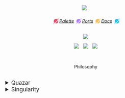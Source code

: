 <div class="banner">
  <center>
    <img src="assets/banner/voidbloom_banner.png"/>
    &nbsp;
  </center>
</div>
<div class="links">
  <style>
    .planet1 {
      width: 1.25em;
      height: 1.25em;
      vertical-align: -0.125em;
      --rings: #f27c92;
      --planet: #e24d6a;
      overflow: visible;
    }
    .planet2 {
      width: 1.25em;
      height: 1.25em;
      vertical-align: -0.125em;
      --rings: #cbA9fa;
      --planet: #b180f5;
      overflow: visible;
    }
    .planet3 {
      width: 1.25em;
      height: 1.25em;
      vertical-align: -0.125em;
      --rings: #f6d37e;
      --planet: #f4c15d;
      overflow: visible;
    }
    .planet4 {
      width: 1.25em;
      height: 1.25em;
      vertical-align: -0.125em;
      --rings: #58d9f4;
      --planet: #25bfea;
      overflow: visible;
    }
  </style>
  <center>
  <h6>
  <svg class="planet1" aria-hidden="true" viewBox="0 0 512 512">
    <path opacity=".4" fill="var(--rings)" d="M56.6 583.4C31.9 558.7 61.7 485.7 126.7 397.1C135.4 419 147.8 439.1 163 456.5C154.8 468.5 147.4 480.1 140.9 491C137.1 497.5 133.6 503.6 130.6 509.3C136.3 506.3 142.4 502.9 148.9 499C159.8 492.6 171.3 485.2 183.4 477C231 444.4 286.4 398.4 342.3 342.5C398.2 286.6 444.4 231.1 477 183.5C485.2 171.5 492.6 159.9 499 149C502.8 142.5 506.3 136.4 509.3 130.7C503.6 133.7 497.5 137.1 491 141C480.1 147.4 468.6 154.8 456.6 163C439.1 147.8 419 135.4 397.1 126.7C485.7 61.7 558.7 31.9 583.4 56.6C608.1 81.3 578.3 154.3 513.3 242.9C479.9 288.5 437.1 338.2 387.7 387.6C338.3 437 288.6 479.8 243 513.2C154.4 578.2 81.4 608 56.7 583.3z"/><path fill="var(--planet)" d="M242.9 513.3C266.7 522.8 292.7 528 320 528C434.9 528 528 434.9 528 320C528 292.8 522.8 266.8 513.3 242.9C479.9 288.5 437.1 338.2 387.7 387.6C338.3 437 288.6 479.8 243 513.2zM477 183.5C438.9 139.7 382.7 112 320 112C205.1 112 112 205.1 112 320C112 382.6 139.7 438.8 183.5 477C231.1 444.4 286.5 398.4 342.4 342.5C398.3 286.6 444.4 231.1 477 183.5z"/>
  </svg>
  <a href="https://www.google.com">Palette</a>
  <svg class="planet2" aria-hidden="true" viewBox="0 0 512 512">
    <path opacity=".4" fill="var(--rings)" d="M56.6 583.4C31.9 558.7 61.7 485.7 126.7 397.1C135.4 419 147.8 439.1 163 456.5C154.8 468.5 147.4 480.1 140.9 491C137.1 497.5 133.6 503.6 130.6 509.3C136.3 506.3 142.4 502.9 148.9 499C159.8 492.6 171.3 485.2 183.4 477C231 444.4 286.4 398.4 342.3 342.5C398.2 286.6 444.4 231.1 477 183.5C485.2 171.5 492.6 159.9 499 149C502.8 142.5 506.3 136.4 509.3 130.7C503.6 133.7 497.5 137.1 491 141C480.1 147.4 468.6 154.8 456.6 163C439.1 147.8 419 135.4 397.1 126.7C485.7 61.7 558.7 31.9 583.4 56.6C608.1 81.3 578.3 154.3 513.3 242.9C479.9 288.5 437.1 338.2 387.7 387.6C338.3 437 288.6 479.8 243 513.2C154.4 578.2 81.4 608 56.7 583.3z"/><path fill="var(--planet)" d="M242.9 513.3C266.7 522.8 292.7 528 320 528C434.9 528 528 434.9 528 320C528 292.8 522.8 266.8 513.3 242.9C479.9 288.5 437.1 338.2 387.7 387.6C338.3 437 288.6 479.8 243 513.2zM477 183.5C438.9 139.7 382.7 112 320 112C205.1 112 112 205.1 112 320C112 382.6 139.7 438.8 183.5 477C231.1 444.4 286.5 398.4 342.4 342.5C398.3 286.6 444.4 231.1 477 183.5z"/>
  </svg>
  <a href="https://www.google.com">Ports</a>
  <svg class="planet3" aria-hidden="true" viewBox="0 0 512 512">
    <path opacity=".4" fill="var(--rings)" d="M56.6 583.4C31.9 558.7 61.7 485.7 126.7 397.1C135.4 419 147.8 439.1 163 456.5C154.8 468.5 147.4 480.1 140.9 491C137.1 497.5 133.6 503.6 130.6 509.3C136.3 506.3 142.4 502.9 148.9 499C159.8 492.6 171.3 485.2 183.4 477C231 444.4 286.4 398.4 342.3 342.5C398.2 286.6 444.4 231.1 477 183.5C485.2 171.5 492.6 159.9 499 149C502.8 142.5 506.3 136.4 509.3 130.7C503.6 133.7 497.5 137.1 491 141C480.1 147.4 468.6 154.8 456.6 163C439.1 147.8 419 135.4 397.1 126.7C485.7 61.7 558.7 31.9 583.4 56.6C608.1 81.3 578.3 154.3 513.3 242.9C479.9 288.5 437.1 338.2 387.7 387.6C338.3 437 288.6 479.8 243 513.2C154.4 578.2 81.4 608 56.7 583.3z"/><path fill="var(--planet)" d="M242.9 513.3C266.7 522.8 292.7 528 320 528C434.9 528 528 434.9 528 320C528 292.8 522.8 266.8 513.3 242.9C479.9 288.5 437.1 338.2 387.7 387.6C338.3 437 288.6 479.8 243 513.2zM477 183.5C438.9 139.7 382.7 112 320 112C205.1 112 112 205.1 112 320C112 382.6 139.7 438.8 183.5 477C231.1 444.4 286.5 398.4 342.4 342.5C398.3 286.6 444.4 231.1 477 183.5z"/>
  </svg>
  <a href="https://www.google.com">Docs</a>
  <svg class="planet4" aria-hidden="true" viewBox="0 0 512 512">
    <path opacity=".4" fill="var(--rings)" d="M56.6 583.4C31.9 558.7 61.7 485.7 126.7 397.1C135.4 419 147.8 439.1 163 456.5C154.8 468.5 147.4 480.1 140.9 491C137.1 497.5 133.6 503.6 130.6 509.3C136.3 506.3 142.4 502.9 148.9 499C159.8 492.6 171.3 485.2 183.4 477C231 444.4 286.4 398.4 342.3 342.5C398.2 286.6 444.4 231.1 477 183.5C485.2 171.5 492.6 159.9 499 149C502.8 142.5 506.3 136.4 509.3 130.7C503.6 133.7 497.5 137.1 491 141C480.1 147.4 468.6 154.8 456.6 163C439.1 147.8 419 135.4 397.1 126.7C485.7 61.7 558.7 31.9 583.4 56.6C608.1 81.3 578.3 154.3 513.3 242.9C479.9 288.5 437.1 338.2 387.7 387.6C338.3 437 288.6 479.8 243 513.2C154.4 578.2 81.4 608 56.7 583.3z"/><path fill="var(--planet)" d="M242.9 513.3C266.7 522.8 292.7 528 320 528C434.9 528 528 434.9 528 320C528 292.8 522.8 266.8 513.3 242.9C479.9 288.5 437.1 338.2 387.7 387.6C338.3 437 288.6 479.8 243 513.2zM477 183.5C438.9 139.7 382.7 112 320 112C205.1 112 112 205.1 112 320C112 382.6 139.7 438.8 183.5 477C231.1 444.4 286.5 398.4 342.4 342.5C398.3 286.6 444.4 231.1 477 183.5z"/>
  </svg>
  </h6>
  <img src="assets/dividers/rocket_line2.svg"/>
  </center>
</div>
<div class="badges">
  <p align="center">
    <a href="https://github.com/r4chl/voidbloom/stargazers"><img src="https://shields.io/github/stars/r4chl/voidbloom?colorA=382a4c&colorB=f06eb5&style=for-the-badge"></a>
    <img src="assets/misc/transparent.png" width="5px" height="0px"/>
    <a href="https://github.com/r4chl/voidbloom/releases/latest"><img src="https://shields.io/github/v/release/r4chl/voidbloom?colorA=382a4c&colorB=7ad383&style=for-the-badge"></a>
    <img src="assets/misc/transparent.png" width="5px" height="0px"/>
    <a href="https://github.com/r4chl/voidbloom/issues"><img src="https://shields.io/github/issues/r4chl/voidbloom?colorA=382a4c&colorB=7ad383&style=for-the-badge"></a>
  </p>
</div>
&nbsp;
<div class="philosophy">
  <p align="center">
    Philosophy
  </p>
</div>
&nbsp;
<div class="palettes">
  <style>
    summary {
      font-size: 1.25em;
    }
  </style>
  <details>
    <summary>Quazar</summary>
    <p>Quazar</p>
  </details>
  <details>
    <summary>Singularity</summary>
    <table id="singularity">
      <thead>
        <th></th>
        <th>Name</th>
        <th>HEX</th>
        <th>RGB</th>
        <th>HSL</th>
      </thead>
      <tbody>
        <tr>
          <td>
  </details>
</div>
&nbsp;
<div class="contributing">
  <p align="center">
    <a href="https://www.google.com"><img src="https://img.shields.io/badge/style%20guide-b180f5?style=for-the-badge"></a>
    <img src="assets/misc/transparent.png" width="5px" height="0px"/>
    <a href="https://www.google.com"><img src="https://img.shields.io/badge/port%20creation-f78c4d?style=for-the-badge"></a>
    <img src="assets/misc/transparent.png" width="5px" height="0px"/>
    <a href="https://www.google.com"><img src="https://img.shields.io/badge/contributing-25bfea?style=for-the-badge"></a>
  </p>
</div>
&nbsp;
<div class="ports">
  <p align="center">
    List of ports
  </p>
</div>
&nbsp;
<div class="license">
  <p align="center">
    License (MIT) info
  </p>
</div>
&nbsp;
<div class="thanks">
  <p align="center">
    List of credits
  </p>
</div>
&nbsp;
<div class="footer">
  <center>
    <img src="assets/dividers/rocket_line2.svg"/>
  </center>
  &nbsp;
  <p align="center">
    Copyright © 2025 <a href="https://github.com/r4chl">Rachel Mansell (r4chl)</a>
  </p>
  <p align="center">
    <a href="https://github.com/r4chl/voidbloom/blob/main/LICENSE"><img src="https://shields.io/github/license/r4chl/voidbloom?colorA=382a4c&colorB=f4c15d&style=for-the-badge"></a>
  </p>
</div>